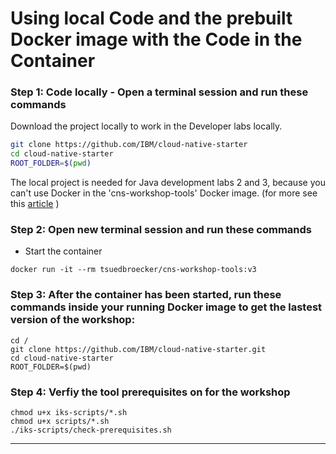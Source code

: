 # Using local Code and the prebuilt Docker image with the Code in the Container 

### Step 1: Code locally - Open a terminal session and run these commands

Download the project locally to work in the Developer labs locally.

```sh
git clone https://github.com/IBM/cloud-native-starter
cd cloud-native-starter
ROOT_FOLDER=$(pwd)
```

The local project is needed for Java development labs 2 and 3, because you can't use Docker in the 'cns-workshop-tools' Docker image. (for more see this [article](https://suedbroecker.net/2019/08/27/definition-of-a-dockerfile-to-use-bash-scripts-on-a-windows-10-machine-for-our-cloud-native-starter-workshop/) )

### Step 2: Open new terminal session and run these commands

* Start the container

```
docker run -it --rm tsuedbroecker/cns-workshop-tools:v3
```

### Step 3: After the container has been started, run these commands inside your running Docker image to get the lastest version of the workshop:

```
cd /
git clone https://github.com/IBM/cloud-native-starter.git
cd cloud-native-starter
ROOT_FOLDER=$(pwd)
```

### Step 4: Verfiy the tool prerequisites on for the workshop

```
chmod u+x iks-scripts/*.sh
chmod u+x scripts/*.sh
./iks-scripts/check-prerequisites.sh
```

---

